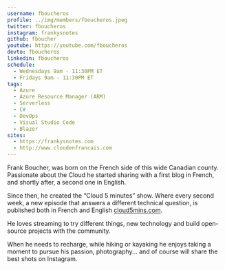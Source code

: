 ```yaml
---
username: fboucheros
profile: ../img/members/fboucheros.jpeg
twitter: fboucheros
instagram: frankysnotes
github: fboucher
youtube: https://youtube.com/fboucheros
devto: fboucheros
linkedin: fboucheros
schedule:
  - Wednesdays 9am - 11:30PM ET
  - Fridays 9am - 11:30PM ET
tags:
  - Azure
  - Azure Resource Manager (ARM)
  - Serverless
  - C#
  - DevOps
  - Visual Studio Code
  - Blazor
sites:
  - https://frankysnotes.com
  - http://www.cloudenfrancais.com
---
```

Frank Boucher, was born on the French side of this wide Canadian county. Passionate about the Cloud he started sharing with a first blog in French, and shortly after, a second one in English. 

Since then, he created the “Cloud 5 minutes” show. Where every second week, a new episode that answers a different technical question, is published both in French and English [cloud5mins.com](http://cloud5mins.com/). 

He loves streaming to try different things, new technology and build open-source projects with the community.

When he needs to recharge, while hiking or kayaking he enjoys taking a moment to pursue his passion, photography... and of course will share the best shots on Instagram.
